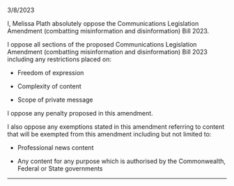 3/8/2023

I, Melissa Plath absolutely oppose the Communications Legislation Amendment (combatting
misinformation and disinformation) Bill 2023.

I oppose all sections of the proposed Communications Legislation Amendment (combatting
misinformation and disinformation) Bill 2023 including any restrictions placed on:

- Freedom of expression

- Complexity of content

- Scope of private message

I oppose any penalty proposed in this amendment.

I also oppose any exemptions stated in this amendment referring to content that will be exempted
from this amendment including but not limited to:

   - Professional news content

   - Any content for any purpose which is authorised by the Commonwealth, Federal or State
governments


-----

